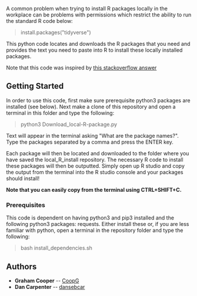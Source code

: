 A common problem when trying to install R packages locally in the workplace can be problems with permissions which restrict the ability to run the standard R code below: 

> install.packages("tidyverse")

This python code locates and downloads the R packages that you need and provides the text you need to paste into R to install these locally installed packages.

Note that this code was inspired by [this stackoverflow answer](https://stackoverflow.com/questions/17077494/how-do-i-convert-a-ipython-notebook-into-a-python-file-via-commandline)

## Getting Started

In order to use this code, first make sure prerequisite python3 packages are installed (see below). Next make a clone of this repository and open a terminal in this folder and type the following:

> python3 Download_local-R-package.py

Text will appear in the terminal asking "What are the package names?". Type the packages separated by a comma and press the ENTER key. 

Each package will then be located and downloaded to the folder where you have saved the local_R_install repository. 
The necessary R code to install these packages will then be outputted. Simply open up R studio and copy the output from the terminal into the R studio console and your packages should install!

**Note that you can easily copy from the terminal using CTRL+SHIFT+C.**

### Prerequisites

This code is dependent on having python3 and pip3 installed and the following python3 packages: requests. 
Either install these or, if you are less familiar with python, open a terminal in the repository folder and type the following:

> bash install_dependencies.sh

## Authors
* **Graham Cooper** -- [CoopG](https://github.com/CoopG)
* **Dan Carpenter** -- [dansebcar](https://github.com/dansebcar)
